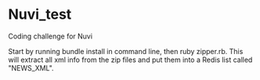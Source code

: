 # Nuvi_test
Coding challenge for Nuvi

Start by running bundle install in command line, then ruby zipper.rb. 
This will extract all xml info from the zip files and put them into a Redis list called "NEWS_XML". 
